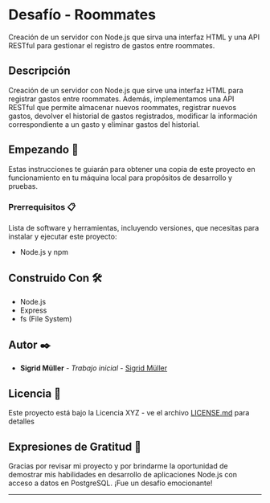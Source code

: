 # Desafío - Roommates

Creación de un servidor con Node.js que sirva una interfaz HTML y una API RESTful para gestionar el registro de gastos entre roommates.

## Descripción

Creación de un servidor con Node.js que sirve una interfaz HTML para registrar gastos entre roommates. Además, implementamos una API RESTful que permite almacenar nuevos roommates, registrar nuevos gastos, devolver el historial de gastos registrados, modificar la información correspondiente a un gasto y eliminar gastos del historial. 

## Empezando 🚀

Estas instrucciones te guiarán para obtener una copia de este proyecto en funcionamiento en tu máquina local para propósitos de desarrollo y pruebas.

### Prerrequisitos 📋

Lista de software y herramientas, incluyendo versiones, que necesitas para instalar y ejecutar este proyecto:

- Node.js y npm

## Construido Con 🛠️

- Node.js
- Express
- fs (File System)

## Autor ✒️

- **Sigrid Müller** - _Trabajo inicial_ - [Sigrid Müller](https://github.com/SigridMV)

## Licencia 📄

Este proyecto está bajo la Licencia XYZ - ve el archivo [LICENSE.md](LICENSE.md) para detalles

## Expresiones de Gratitud 🎁

Gracias por revisar mi proyecto y por brindarme la oportunidad de demostrar mis habilidades en desarrollo de aplicaciones Node.js con acceso a datos en PostgreSQL. ¡Fue un desafío emocionante!

---

